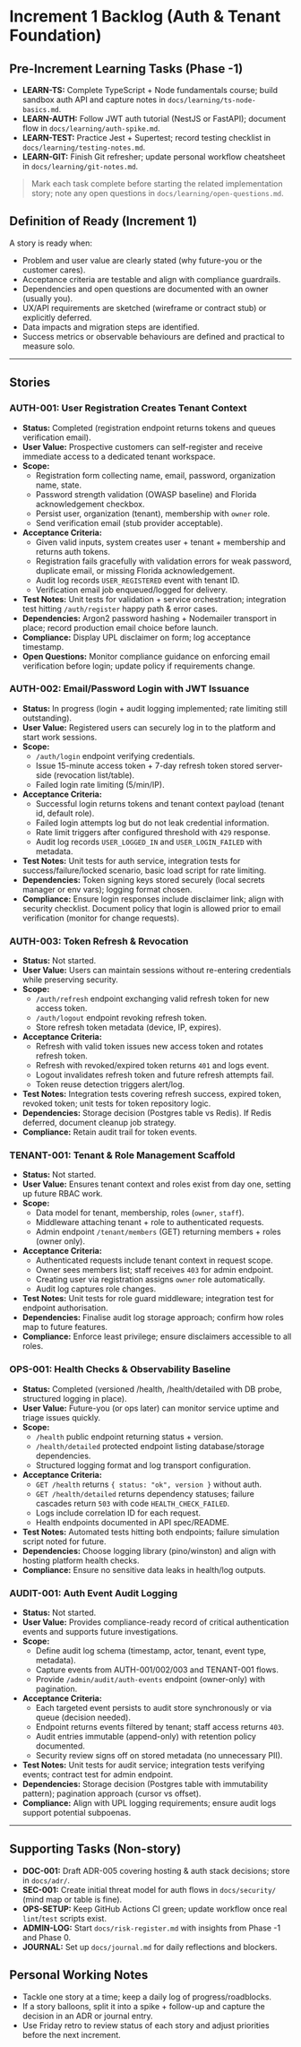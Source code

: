# Increment 1 Backlog (Auth & Tenant Foundation)

## Pre-Increment Learning Tasks (Phase -1)
- **LEARN-TS:** Complete TypeScript + Node fundamentals course; build sandbox auth API and capture notes in `docs/learning/ts-node-basics.md`.
- **LEARN-AUTH:** Follow JWT auth tutorial (NestJS or FastAPI); document flow in `docs/learning/auth-spike.md`.
- **LEARN-TEST:** Practice Jest + Supertest; record testing checklist in `docs/learning/testing-notes.md`.
- **LEARN-GIT:** Finish Git refresher; update personal workflow cheatsheet in `docs/learning/git-notes.md`.

> Mark each task complete before starting the related implementation story; note any open questions in `docs/learning/open-questions.md`.

## Definition of Ready (Increment 1)
A story is ready when:
- Problem and user value are clearly stated (why future-you or the customer cares).
- Acceptance criteria are testable and align with compliance guardrails.
- Dependencies and open questions are documented with an owner (usually you).
- UX/API requirements are sketched (wireframe or contract stub) or explicitly deferred.
- Data impacts and migration steps are identified.
- Success metrics or observable behaviours are defined and practical to measure solo.

---

## Stories

### AUTH-001: User Registration Creates Tenant Context
- **Status:** Completed (registration endpoint returns tokens and queues verification email).
- **User Value:** Prospective customers can self-register and receive immediate access to a dedicated tenant workspace.
- **Scope:**
  - Registration form collecting name, email, password, organization name, state.
  - Password strength validation (OWASP baseline) and Florida acknowledgement checkbox.
  - Persist user, organization (tenant), membership with `owner` role.
  - Send verification email (stub provider acceptable).
- **Acceptance Criteria:**
  - Given valid inputs, system creates user + tenant + membership and returns auth tokens.
  - Registration fails gracefully with validation errors for weak password, duplicate email, or missing Florida acknowledgement.
  - Audit log records `USER_REGISTERED` event with tenant ID.
  - Verification email job enqueued/logged for delivery.
- **Test Notes:** Unit tests for validation + service orchestration; integration test hitting `/auth/register` happy path & error cases.
- **Dependencies:** Argon2 password hashing + Nodemailer transport in place; record production email choice before launch.
- **Compliance:** Display UPL disclaimer on form; log acceptance timestamp.
- **Open Questions:** Monitor compliance guidance on enforcing email verification before login; update policy if requirements change.

### AUTH-002: Email/Password Login with JWT Issuance
- **Status:** In progress (login + audit logging implemented; rate limiting still outstanding).
- **User Value:** Registered users can securely log in to the platform and start work sessions.
- **Scope:**
  - `/auth/login` endpoint verifying credentials.
  - Issue 15-minute access token + 7-day refresh token stored server-side (revocation list/table).
  - Failed login rate limiting (5/min/IP).
- **Acceptance Criteria:**
  - Successful login returns tokens and tenant context payload (tenant id, default role).
  - Failed login attempts log but do not leak credential information.
  - Rate limit triggers after configured threshold with `429` response.
  - Audit log records `USER_LOGGED_IN` and `USER_LOGIN_FAILED` with metadata.
- **Test Notes:** Unit tests for auth service, integration tests for success/failure/locked scenario, basic load script for rate limiting.
- **Dependencies:** Token signing keys stored securely (local secrets manager or env vars); logging format chosen.
- **Compliance:** Ensure login responses include disclaimer link; align with security checklist. Document policy that login is allowed prior to email verification (monitor for change requests).

### AUTH-003: Token Refresh & Revocation
- **Status:** Not started.
- **User Value:** Users can maintain sessions without re-entering credentials while preserving security.
- **Scope:**
  - `/auth/refresh` endpoint exchanging valid refresh token for new access token.
  - `/auth/logout` endpoint revoking refresh token.
  - Store refresh token metadata (device, IP, expires).
- **Acceptance Criteria:**
  - Refresh with valid token issues new access token and rotates refresh token.
  - Refresh with revoked/expired token returns `401` and logs event.
  - Logout invalidates refresh token and future refresh attempts fail.
  - Token reuse detection triggers alert/log.
- **Test Notes:** Integration tests covering refresh success, expired token, revoked token; unit tests for token repository logic.
- **Dependencies:** Storage decision (Postgres table vs Redis). If Redis deferred, document cleanup job strategy.
- **Compliance:** Retain audit trail for token events.

### TENANT-001: Tenant & Role Management Scaffold
- **Status:** Not started.
- **User Value:** Ensures tenant context and roles exist from day one, setting up future RBAC work.
- **Scope:**
  - Data model for tenant, membership, roles (`owner`, `staff`).
  - Middleware attaching tenant + role to authenticated requests.
  - Admin endpoint `/tenant/members` (GET) returning members + roles (owner only).
- **Acceptance Criteria:**
  - Authenticated requests include tenant context in request scope.
  - Owner sees members list; staff receives `403` for admin endpoint.
  - Creating user via registration assigns `owner` role automatically.
  - Audit log captures role changes.
- **Test Notes:** Unit tests for role guard middleware; integration test for endpoint authorisation.
- **Dependencies:** Finalise audit log storage approach; confirm how roles map to future features.
- **Compliance:** Enforce least privilege; ensure disclaimers accessible to all roles.

### OPS-001: Health Checks & Observability Baseline
- **Status:** Completed (versioned /health, /health/detailed with DB probe, structured logging in place).
- **User Value:** Future-you (or ops later) can monitor service uptime and triage issues quickly.
- **Scope:**
  - `/health` public endpoint returning status + version.
  - `/health/detailed` protected endpoint listing database/storage dependencies.
  - Structured logging format and log transport configuration.
- **Acceptance Criteria:**
  - `GET /health` returns `{ status: "ok", version }` without auth.
  - `GET /health/detailed` returns dependency statuses; failure cascades return `503` with code `HEALTH_CHECK_FAILED`.
  - Logs include correlation ID for each request.
  - Health endpoints documented in API spec/README.
- **Test Notes:** Automated tests hitting both endpoints; failure simulation script noted for future.
- **Dependencies:** Choose logging library (pino/winston) and align with hosting platform health checks.
- **Compliance:** Ensure no sensitive data leaks in health/log outputs.

### AUDIT-001: Auth Event Audit Logging
- **Status:** Not started.
- **User Value:** Provides compliance-ready record of critical authentication events and supports future investigations.
- **Scope:**
  - Define audit log schema (timestamp, actor, tenant, event type, metadata).
  - Capture events from AUTH-001/002/003 and TENANT-001 flows.
  - Provide `/admin/audit/auth-events` endpoint (owner-only) with pagination.
- **Acceptance Criteria:**
  - Each targeted event persists to audit store synchronously or via queue (decision needed).
  - Endpoint returns events filtered by tenant; staff access returns `403`.
  - Audit entries immutable (append-only) with retention policy documented.
  - Security review signs off on stored metadata (no unnecessary PII).
- **Test Notes:** Unit tests for audit service; integration tests verifying events; contract test for admin endpoint.
- **Dependencies:** Storage decision (Postgres table with immutability pattern); pagination approach (cursor vs offset).
- **Compliance:** Align with UPL logging requirements; ensure audit logs support potential subpoenas.

---

## Supporting Tasks (Non-story)
- **DOC-001:** Draft ADR-005 covering hosting & auth stack decisions; store in `docs/adr/`.
- **SEC-001:** Create initial threat model for auth flows in `docs/security/` (mind map or table is fine).
- **OPS-SETUP:** Keep GitHub Actions CI green; update workflow once real `lint`/`test` scripts exist.
- **ADMIN-LOG:** Start `docs/risk-register.md` with insights from Phase -1 and Phase 0.
- **JOURNAL:** Set up `docs/journal.md` for daily reflections and blockers.

## Personal Working Notes
- Tackle one story at a time; keep a daily log of progress/roadblocks.
- If a story balloons, split it into a spike + follow-up and capture the decision in an ADR or journal entry.
- Use Friday retro to review status of each story and adjust priorities before the next increment.







